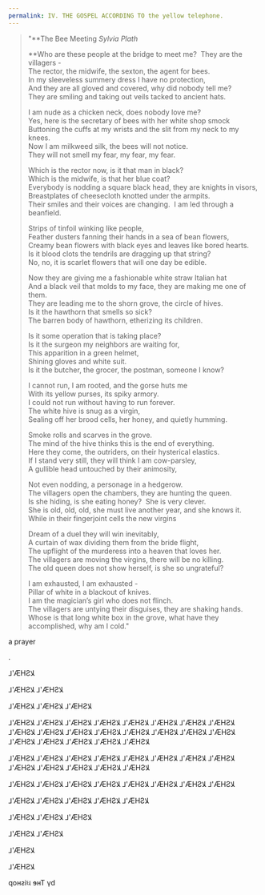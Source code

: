 ```yaml
---
permalink: IV. THE GOSPEL ACCORDING TO the yellow telephone.
---
```

> "**The Bee Meeting
> *Sylvia Plath*
>   
> **Who are these people at the bridge to meet me?  They are the villagers -  
> The rector, the midwife, the sexton, the agent for bees.  
> In my sleeveless summery dress I have no protection,  
> And they are all gloved and covered, why did nobody tell me?  
> They are smiling and taking out veils tacked to ancient hats.  
>   
> I am nude as a chicken neck, does nobody love me?  
> Yes, here is the secretary of bees with her white shop smock  
> Buttoning the cuffs at my wrists and the slit from my neck to my knees.  
> Now I am milkweed silk, the bees will not notice.  
> They will not smell my fear, my fear, my fear.  
>   
> Which is the rector now, is it that man in black?  
> Which is the midwife, is that her blue coat?  
> Everybody is nodding a square black head, they are knights in visors,  
> Breastplates of cheesecloth knotted under the armpits.  
> Their smiles and their voices are changing.  I am led through a beanfield.  
>   
> Strips of tinfoil winking like people,  
> Feather dusters fanning their hands in a sea of bean flowers,  
> Creamy bean flowers with black eyes and leaves like bored hearts.  
> Is it blood clots the tendrils are dragging up that string?  
> No, no, it is scarlet flowers that will one day be edible.  
>   
> Now they are giving me a fashionable white straw Italian hat  
> And a black veil that molds to my face, they are making me one of them.  
> They are leading me to the shorn grove, the circle of hives.  
> Is it the hawthorn that smells so sick?  
> The barren body of hawthorn, etherizing its children.  
>   
> Is it some operation that is taking place?  
> Is it the surgeon my neighbors are waiting for,  
> This apparition in a green helmet,  
> Shining gloves and white suit.  
> Is it the butcher, the grocer, the postman, someone I know?  
>   
> I cannot run, I am rooted, and the gorse huts me  
> With its yellow purses, its spiky armory.  
> I could not run without having to run forever.  
> The white hive is snug as a virgin,  
> Sealing off her brood cells, her honey, and quietly humming.  
>   
> Smoke rolls and scarves in the grove.  
> The mind of the hive thinks this is the end of everything.  
> Here they come, the outriders, on their hysterical elastics.  
> If I stand very still, they will think I am cow-parsley,  
> A gullible head untouched by their animosity,  
>   
> Not even nodding, a personage in a hedgerow.  
> The villagers open the chambers, they are hunting the queen.  
> Is she hiding, is she eating honey?  She is very clever.  
> She is old, old, old, she must live another year, and she knows it.  
> While in their fingerjoint cells the new virgins  
>   
> Dream of a duel they will win inevitably,  
> A curtain of wax dividing them from the bride flight,  
> The upflight of the murderess into a heaven that loves her.  
> The villagers are moving the virgins, there will be no killing.  
> The old queen does not show herself, is she so ungrateful?  
>   
> I am exhausted, I am exhausted -  
> Pillar of white in a blackout of knives.  
> I am the magician’s girl who does not flinch.  
> The villagers are untying their disguises, they are shaking hands.  
> Whose is that long white box in the grove, what have they accomplished, why am I cold."
> 
> 


a prayer

.


 ⅃'ÆHƧﻼ

 ⅃'ÆHƧﻼ 
 ⅃'ÆHƧﻼ


 ⅃'ÆHƧﻼ 
 ⅃'ÆHƧﻼ 
 ⅃'ÆHƧﻼ



 ⅃'ÆHƧﻼ 
 ⅃'ÆHƧﻼ 
 ⅃'ÆHƧﻼ 
 ⅃'ÆHƧﻼ 
 ⅃'ÆHƧﻼ 
 ⅃'ÆHƧﻼ 
 ⅃'ÆHƧﻼ 
 ⅃'ÆHƧﻼ 
 ⅃'ÆHƧﻼ 
 ⅃'ÆHƧﻼ 
 ⅃'ÆHƧﻼ 
 ⅃'ÆHƧﻼ 
 ⅃'ÆHƧﻼ 
 ⅃'ÆHƧﻼ 
 ⅃'ÆHƧﻼ 
 ⅃'ÆHƧﻼ 
 ⅃'ÆHƧﻼ 
 ⅃'ÆHƧﻼ 
 ⅃'ÆHƧﻼ 
 ⅃'ÆHƧﻼ 
 ⅃'ÆHƧﻼ

 ⅃'ÆHƧﻼ 
 ⅃'ÆHƧﻼ 
 ⅃'ÆHƧﻼ 
 ⅃'ÆHƧﻼ 
 ⅃'ÆHƧﻼ 
 ⅃'ÆHƧﻼ 
 ⅃'ÆHƧﻼ 
 ⅃'ÆHƧﻼ 
 ⅃'ÆHƧﻼ 
 ⅃'ÆHƧﻼ 
 ⅃'ÆHƧﻼ 
 ⅃'ÆHƧﻼ 
 ⅃'ÆHƧﻼ

 ⅃'ÆHƧﻼ 
 ⅃'ÆHƧﻼ 
 ⅃'ÆHƧﻼ 
 ⅃'ÆHƧﻼ 
 ⅃'ÆHƧﻼ 
 ⅃'ÆHƧﻼ 
 ⅃'ÆHƧﻼ 
 ⅃'ÆHƧﻼ

 ⅃'ÆHƧﻼ 
 ⅃'ÆHƧﻼ 
 ⅃'ÆHƧﻼ 
 ⅃'ÆHƧﻼ 
 ⅃'ÆHƧﻼ

 ⅃'ÆHƧﻼ 
 ⅃'ÆHƧﻼ 
 ⅃'ÆHƧﻼ

⅃'ÆHƧﻼ
⅃'ÆHƧﻼ

⅃'ÆHƧﻼ

 ⅃'ÆHƧﻼ

qoʜƨiઘ ɘʜT γd